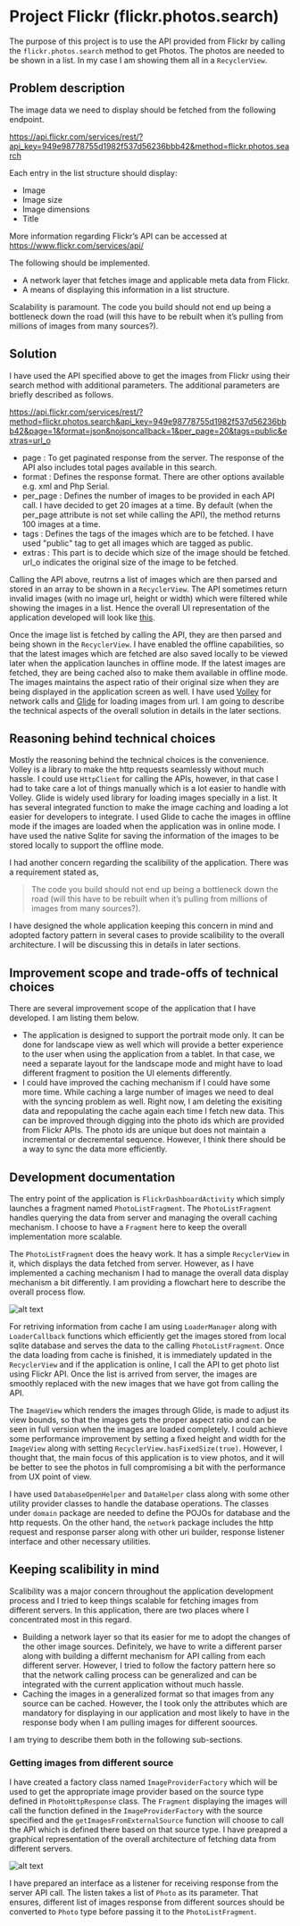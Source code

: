 # Project Flickr (flickr.photos.search)
The purpose of this project is to use the API provided from Flickr by calling the `flickr.photos.search` method to get Photos. The photos are needed to be shown in a list. In my case I am showing them all in a `RecyclerView`. 

## Problem description
The image data we need to display should be fetched from the following endpoint.

https://api.flickr.com/services/rest/?api_key=949e98778755d1982f537d56236bbb42&method=flickr.photos.search

Each entry in the list structure should display: 
* Image
* Image size
* Image dimensions
* Title

More information regarding Flickr’s API can be accessed at  https://www.flickr.com/services/api/

The following should be implemented.
* A network layer that fetches image and applicable meta data from Flickr.
* A means of displaying this information in a list structure.

Scalability is paramount. The code you build should not end up being a bottleneck down the road (will this have to be rebuilt when it’s pulling from millions of images from many sources?).

## Solution
I have used the API specified above to get the images from Flickr using their search method with additional parameters. The additional parameters are briefly described as follows. 

https://api.flickr.com/services/rest/?method=flickr.photos.search&api_key=949e98778755d1982f537d56236bbb42&page=1&format=json&nojsoncallback=1&per_page=20&tags=public&extras=url_o

* page : To get paginated response from the server. The response of the API also includes total pages available in this search. 
* format : Defines the response format. There are other options available e.g. xml and Php Serial. 
* per_page : Defines the number of images to be provided in each API call. I have decided to get 20 images at a time. By default (when the per_page attribute is not set while calling the API), the method returns 100 images at a time. 
* tags : Defines the tags of the images which are to be fetched. I have used "public" tag to get all images which are tagged as public. 
* extras : This part is to decide which size of the image should be fetched. url_o indicates the original size of the image to be fetched. 

Calling the API above, reutrns a list of images which are then parsed and stored in an array to be shown in a `RecyclerView`. The API sometimes return invalid images (with no image url, height or width) which were filtered while showing the images in a list. Hence the overall UI representation of the application developed will look like [this](https://media.giphy.com/media/7SWzT6AjaiL8GEebLT/giphy.gif). 

Once the image list is fetched by calling the API, they are then parsed and being shown in the `RecyclerView`. I have enabled the offline capabilities, so that the latest images which are fetched are also saved locally to be viewed later when the application launches in offline mode. If the latest images are fetched, they are being cached also to make them available in offline mode. The images maintains the aspect ratio of their original size when they are being displayed in the application screen as well. I have used [Volley](https://developer.android.com/training/volley/) for network calls and [Glide](https://github.com/bumptech/glide) for loading images from url. I am going to describe the technical aspects of the overall solution in details in the later sections. 

## Reasoning behind technical choices
Mostly the reasoning behind the technical choices is the convenience. Volley is a library to make the http requests seamlessly without much hassle. I could use `HttpClient` for calling the APIs, however, in that case I had to take care a lot of things manually which is a lot easier to handle with Volley. Glide is widely used library for loading images specially in a list. It has several integrated function to make the image caching and loading a lot easier for developers to integrate. I used Glide to cache the images in offline mode if the images are loaded when the application was in online mode. I have used the native Sqlite for saving the information of the images to be stored locally to support the offline mode. 

I had another concern regarding the scalibility of the application. There was a requirement stated as, 

> The code you build should not end up being a bottleneck down the road (will this have to be rebuilt when it’s pulling from millions of images from many sources?).

I have designed the whole application keeping this concern in mind and adopted factory pattern in several cases to provide scalibility to the overall architecture. I will be discussing this in details in later sections. 

## Improvement scope and trade-offs of technical choices
There are several improvement scope of the application that I have developed. I am listing them below. 
* The application is designed to support the portrait mode only. It can be done for landscape view as well which will provide a better experience to the user when using the application from a tablet. In that case, we need a separate layout for the landscape mode and might have to load different fragment to position the UI elements differently. 
* I could have improved the caching mechanism if I could have some more time. While caching a large number of images we need to deal with the syncing problem as well. Right now, I am deleting the exisiting data and repopulating the cache again each time I fetch new data. This can be improved through digging into the photo ids which are provided from Flickr APIs. The photo ids are unique but does not maintain a incremental or decremental sequence. However, I think there should be a way to sync the data more efficiently. 

## Development documentation 
The entry point of the application is `FlickrDashboardActivity` which simply launches a fragment named `PhotoListFragment`. The `PhotoListFragment` handles querying the data from server and managing the overall caching mechanism. I choose to have a `Fragment` here to keep the overall implementation more scalable. 

The `PhotoListFragment` does the heavy work. It has a simple `RecyclerView` in it, which displays the data fetched from server. However, as I have implemented a caching mechanism I had to manage the overall data display mechanism a bit differently. I am providing a flowchart here to describe the overall process flow.

![alt text](https://github.com/masudias/flickr.photos.search/blob/master/Screen%20Shot%202018-05-20%20at%207.37.43%20PM.png "Flowchart")

For retriving information from cache I am using `LoaderManager` along with `LoaderCallback` functions which efficiently get the images stored from local sqlite database and serves the data to the calling `PhotoListFragment`. Once the data loading from cache is finished, it is immediately updated in the `RecyclerView` and if the application is online, I call the API to get photo list using Flickr API. Once the list is arrived from server, the images are smoothly replaced with the new images that we have got from calling the API. 

The `ImageView` which renders the images through Glide, is made to adjust its view bounds, so that the images gets the proper aspect ratio and can be seen in full version when the images are loaded completely. I could achieve some performance improvement by setting a fixed height and width for the `ImageView` along with setting `RecyclerView.hasFixedSize(true)`. However, I thought that, the main focus of this application is to view photos, and it will be better to see the photos in full compromising a bit with the performance from UX point of view. 

I have used `DatabaseOpenHelper` and `DataHelper` class along with some other utility provider classes to handle the database operations. The classes under `domain` package are needed to define the POJOs for database and the http requests. On the other hand, the `network` package includes the http request and response parser along with other uri builder, response listener interface and other necessary utilities.

## Keeping scalibility in mind
Scalibility was a major concern throughout the application development process and I tried to keep things scalable for fetching images from different servers. In this application, there are two places where I concentrated most in this regard. 
* Building a network layer so that its easier for me to adopt the changes of the other image sources. Definitely, we have to write a different parser along with building a differnt mechanism for API calling from each different server. However, I tried to follow the factory pattern here so that the network calling process can be generalized and can be integrated with the current application without much hassle. 
* Caching the images in a generalized format so that images from any source can be cached. However, the I took only the attributes which are mandatory for displaying in our application and most likely to have in the response body when I am pulling images for different soources. 

I am trying to describe them both in the following sub-sections. 

### Getting images from different source 
I have created a factory class named `ImageProviderFactory` which will be used to get the appropriate image provider based on the source type defined in `PhotoHttpResponse` class. The `Fragment` displaying the images will call the function defined in the `ImageProviderFactory` with the source specified and the `getImagesFromExternalSource` function will choose to call the API which is defined there based on that source type. I have preapred a graphical representation of the overall architecture of fetching data from different servers. 

![alt text](https://github.com/masudias/flickr.photos.search/blob/master/get-image-from-different-server.png "Get images from different servers")

I have prepared an interface as a listener for receiving response from the server API call. The listen takes a list of `Photo` as its parameter. That ensures, different list of images response from different sources should be converted to `Photo` type before passing it to the `PhotoListFragment`. 
